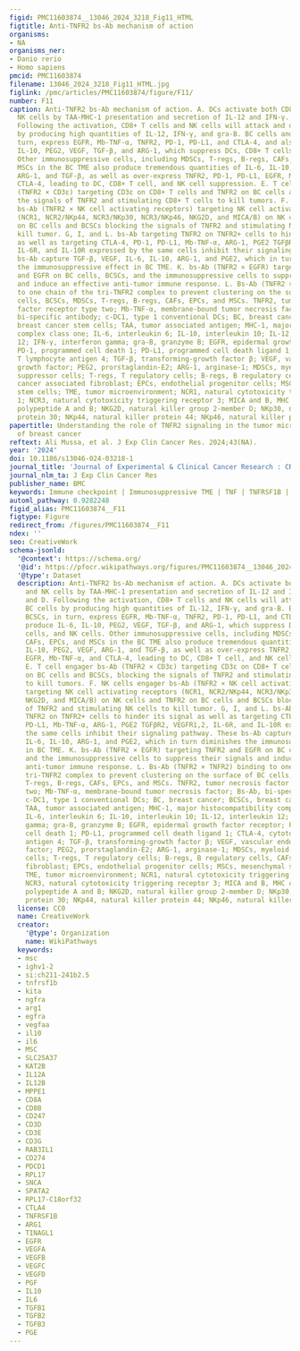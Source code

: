 ```yaml
---
figid: PMC11603874__13046_2024_3218_Fig11_HTML
figtitle: Anti-TNFR2 bs-Ab mechanism of action
organisms:
- NA
organisms_ner:
- Danio rerio
- Homo sapiens
pmcid: PMC11603874
filename: 13046_2024_3218_Fig11_HTML.jpg
figlink: /pmc/articles/PMC11603874/figure/F11/
number: F11
caption: Anti-TNFR2 bs-Ab mechanism of action. A. DCs activate both CD8+ T cells and
  NK cells by TAA-MHC-1 presentation and secretion of IL-12 and IFN-γ. B, C, and D.
  Following the activation, CD8+ T cells and NK cells will attack and destroy BC cells
  by producing high quantities of IL-12, IFN-γ, and gra-B. BC cells and BCSCs, in
  turn, express EGFR, Mb-TNF-α, TNFR2, PD-1, PD-L1, and CTLA-4, and also produce IL-6,
  IL-10, PEG2, VEGF, TGF-β, and ARG-1, which suppress DCs, CD8+ T cells, and NK cells.
  Other immunosuppressive cells, including MDSCs, T-regs, B-regs, CAFs, EPCs, and
  MSCs in the BC TME also produce tremendous quantities of IL-6, IL-10, PEG2, VEGF,
  ARG-1, and TGF-β, as well as over-express TNFR2, PD-1, PD-L1, EGFR, Mb-TNF-α, and
  CTLA-4, leading to DC, CD8+ T cell, and NK cell suppression. E. T cell engager bs-Ab
  (TNFR2 × CD3ε) targeting CD3ε on CD8+ T cells and TNFR2 on BC cells and BCSCs, blocking
  the signals of TNFR2 and stimulating CD8+ T cells to kill tumors. F. NK cells engager
  bs-Ab (TNFR2 × NK cell activating receptors) targeting NK cell activating receptors
  (NCR1, NCR2/NKp44, NCR3/NKp30, NCR3/NKp46, NKG2D, and MICA/B) on NK cells and TNFR2
  on BC cells and BCSCs blocking the signals of TNFR2 and stimulating NK cells to
  kill tumor. G, I, and L. bs-Ab targeting TNFR2 on TNFR2+ cells to hinder its signal
  as well as targeting CTLA-4, PD-1, PD-L1, Mb-TNF-α, ARG-1, PGE2 TGFβR2, VEGFR1,2,
  IL-6R, and IL-10R expressed by the same cells inhibit their signaling pathway. These
  bs-Ab capture TGF-β, VEGF, IL-6, IL-10, ARG-1, and PGE2, which in turn diminishes
  the immunosuppressive effect in BC TME. K. bs-Ab (TNFR2 × EGFR) targeting TNFR2
  and EGFR on BC cells, BCSCs, and the immunosuppressive cells to suppress their signals
  and induce an effective anti-tumor immune response. L. Bs-Ab (TNFR2 × TNFR2) binding
  to one chain of the tri-TNFR2 complex to prevent clustering on the surface of BC
  cells, BCSCs, MDSCs, T-regs, B-regs, CAFs, EPCs, and MSCs. TNFR2, tumor necrosis
  factor receptor type two; Mb-TNF-α, membrane-bound tumor necrosis factor; Bs-Ab,
  bi-specific antibody; c-DC1, type 1 conventional DCs; BC, breast cancer; BCSCs,
  breast cancer stem cells; TAA, tumor associated antigen; MHC-1, major histocompatibility
  complex class one; IL-6, interleukin 6; IL-10, interleukin 10; IL-12, interleukin
  12; IFN-γ, interferon gamma; gra-B, granzyme B; EGFR, epidermal growth factor receptor;
  PD-1, programmed cell death 1; PD-L1, programmed cell death ligand 1; CTLA-4, cytotoxic
  T lymphocyte antigen 4; TGF-β, transforming-growth factor β; VEGF, vascular endothelial
  growth factor; PEG2, prorstaglandin-E2; ARG-1, arginase-1; MDSCs, myeloid-derived
  suppressor cells; T-regs, T regulatory cells; B-regs, B regulatory cells, CAFs,
  cancer associated fibroblast; EPCs, endothelial progenitor cells; MSCs, mesenchymal
  stem cells; TME, tumor microenvironment; NCR1, natural cytotoxicity triggering receptor
  1; NCR3, natural cytotoxicity triggering receptor 3; MICA and B, MHC class I chain-related
  polypeptide A and B; NKG2D, natural killer group 2-member D; NKp30, natural killer
  protein 30; NKp44, natural killer protein 44; NKp46, natural killer protein 46
papertitle: Understanding the role of TNFR2 signaling in the tumor microenvironment
  of breast cancer
reftext: Ali Mussa, et al. J Exp Clin Cancer Res. 2024;43(NA).
year: '2024'
doi: 10.1186/s13046-024-03218-1
journal_title: 'Journal of Experimental & Clinical Cancer Research : CR'
journal_nlm_ta: J Exp Clin Cancer Res
publisher_name: BMC
keywords: Immune checkpoint | Immunosuppressive TME | TNF | TNFRSF1B | CD120b
automl_pathway: 0.9282248
figid_alias: PMC11603874__F11
figtype: Figure
redirect_from: /figures/PMC11603874__F11
ndex: ''
seo: CreativeWork
schema-jsonld:
  '@context': https://schema.org/
  '@id': https://pfocr.wikipathways.org/figures/PMC11603874__13046_2024_3218_Fig11_HTML.html
  '@type': Dataset
  description: Anti-TNFR2 bs-Ab mechanism of action. A. DCs activate both CD8+ T cells
    and NK cells by TAA-MHC-1 presentation and secretion of IL-12 and IFN-γ. B, C,
    and D. Following the activation, CD8+ T cells and NK cells will attack and destroy
    BC cells by producing high quantities of IL-12, IFN-γ, and gra-B. BC cells and
    BCSCs, in turn, express EGFR, Mb-TNF-α, TNFR2, PD-1, PD-L1, and CTLA-4, and also
    produce IL-6, IL-10, PEG2, VEGF, TGF-β, and ARG-1, which suppress DCs, CD8+ T
    cells, and NK cells. Other immunosuppressive cells, including MDSCs, T-regs, B-regs,
    CAFs, EPCs, and MSCs in the BC TME also produce tremendous quantities of IL-6,
    IL-10, PEG2, VEGF, ARG-1, and TGF-β, as well as over-express TNFR2, PD-1, PD-L1,
    EGFR, Mb-TNF-α, and CTLA-4, leading to DC, CD8+ T cell, and NK cell suppression.
    E. T cell engager bs-Ab (TNFR2 × CD3ε) targeting CD3ε on CD8+ T cells and TNFR2
    on BC cells and BCSCs, blocking the signals of TNFR2 and stimulating CD8+ T cells
    to kill tumors. F. NK cells engager bs-Ab (TNFR2 × NK cell activating receptors)
    targeting NK cell activating receptors (NCR1, NCR2/NKp44, NCR3/NKp30, NCR3/NKp46,
    NKG2D, and MICA/B) on NK cells and TNFR2 on BC cells and BCSCs blocking the signals
    of TNFR2 and stimulating NK cells to kill tumor. G, I, and L. bs-Ab targeting
    TNFR2 on TNFR2+ cells to hinder its signal as well as targeting CTLA-4, PD-1,
    PD-L1, Mb-TNF-α, ARG-1, PGE2 TGFβR2, VEGFR1,2, IL-6R, and IL-10R expressed by
    the same cells inhibit their signaling pathway. These bs-Ab capture TGF-β, VEGF,
    IL-6, IL-10, ARG-1, and PGE2, which in turn diminishes the immunosuppressive effect
    in BC TME. K. bs-Ab (TNFR2 × EGFR) targeting TNFR2 and EGFR on BC cells, BCSCs,
    and the immunosuppressive cells to suppress their signals and induce an effective
    anti-tumor immune response. L. Bs-Ab (TNFR2 × TNFR2) binding to one chain of the
    tri-TNFR2 complex to prevent clustering on the surface of BC cells, BCSCs, MDSCs,
    T-regs, B-regs, CAFs, EPCs, and MSCs. TNFR2, tumor necrosis factor receptor type
    two; Mb-TNF-α, membrane-bound tumor necrosis factor; Bs-Ab, bi-specific antibody;
    c-DC1, type 1 conventional DCs; BC, breast cancer; BCSCs, breast cancer stem cells;
    TAA, tumor associated antigen; MHC-1, major histocompatibility complex class one;
    IL-6, interleukin 6; IL-10, interleukin 10; IL-12, interleukin 12; IFN-γ, interferon
    gamma; gra-B, granzyme B; EGFR, epidermal growth factor receptor; PD-1, programmed
    cell death 1; PD-L1, programmed cell death ligand 1; CTLA-4, cytotoxic T lymphocyte
    antigen 4; TGF-β, transforming-growth factor β; VEGF, vascular endothelial growth
    factor; PEG2, prorstaglandin-E2; ARG-1, arginase-1; MDSCs, myeloid-derived suppressor
    cells; T-regs, T regulatory cells; B-regs, B regulatory cells, CAFs, cancer associated
    fibroblast; EPCs, endothelial progenitor cells; MSCs, mesenchymal stem cells;
    TME, tumor microenvironment; NCR1, natural cytotoxicity triggering receptor 1;
    NCR3, natural cytotoxicity triggering receptor 3; MICA and B, MHC class I chain-related
    polypeptide A and B; NKG2D, natural killer group 2-member D; NKp30, natural killer
    protein 30; NKp44, natural killer protein 44; NKp46, natural killer protein 46
  license: CC0
  name: CreativeWork
  creator:
    '@type': Organization
    name: WikiPathways
  keywords:
  - msc
  - ighv1-2
  - si:ch211-241b2.5
  - tnfrsf1b
  - kita
  - ngfra
  - arg1
  - egfra
  - vegfaa
  - il10
  - il6
  - MSC
  - SLC25A37
  - KAT2B
  - IL12A
  - IL12B
  - MPPE1
  - CD8A
  - CD8B
  - CD247
  - CD3D
  - CD3E
  - CD3G
  - RAB3IL1
  - CD274
  - PDCD1
  - RPL17
  - SNCA
  - SPATA2
  - RPL17-C18orf32
  - CTLA4
  - TNFRSF1B
  - ARG1
  - TINAGL1
  - EGFR
  - VEGFA
  - VEGFB
  - VEGFC
  - VEGFD
  - PGF
  - IL10
  - IL6
  - TGFB1
  - TGFB2
  - TGFB3
  - PGE
---
```

